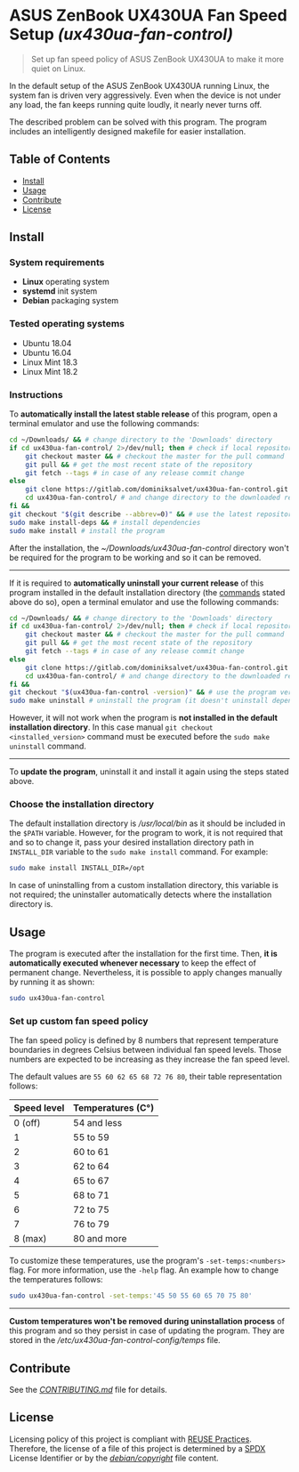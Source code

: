 # ASUS ZenBook UX430UA Fan Speed Setup *(ux430ua-fan-control)*

> Set up fan speed policy of ASUS ZenBook UX430UA to make it more quiet on Linux.

In the default setup of the ASUS ZenBook UX430UA running Linux, the system fan is driven very aggressively. Even when the device is not under any load, the fan keeps running quite loudly, it nearly never turns off.

The described problem can be solved with this program. The program includes an intelligently designed makefile for easier installation.

## Table of Contents

* [Install](#install)
* [Usage](#usage)
* [Contribute](#contribute)
* [License](#license)

## Install

### System requirements

* **Linux** operating system
* **systemd** init system
* **Debian** packaging system

### Tested operating systems

* Ubuntu 18.04
* Ubuntu 16.04
* Linux Mint 18.3
* Linux Mint 18.2

### Instructions

To **automatically install the latest stable release** of this program, open a terminal emulator and use the following commands:

```sh
cd ~/Downloads/ && # change directory to the 'Downloads' directory
if cd ux430ua-fan-control/ 2>/dev/null; then # check if local repository exists
    git checkout master && # checkout the master for the pull command
    git pull && # get the most recent state of the repository
    git fetch --tags # in case of any release commit change
else
    git clone https://gitlab.com/dominiksalvet/ux430ua-fan-control.git && # clone it
    cd ux430ua-fan-control/ # and change directory to the downloaded repository
fi &&
git checkout "$(git describe --abbrev=0)" && # use the latest repository tag
sudo make install-deps && # install dependencies
sudo make install # install the program
```

After the installation, the *~/Downloads/ux430ua-fan-control* directory won't be required for the program to be working and so it can be removed.

---

If it is required to **automatically uninstall your current release** of this program installed in the default installation directory (the [commands](#instructions) stated above do so), open a terminal emulator and use the following commands:

```sh
cd ~/Downloads/ && # change directory to the 'Downloads' directory
if cd ux430ua-fan-control/ 2>/dev/null; then # check if local repository exists
    git checkout master && # checkout the master for the pull command
    git pull && # get the most recent state of the repository
    git fetch --tags # in case of any release commit change
else
    git clone https://gitlab.com/dominiksalvet/ux430ua-fan-control.git && # clone it
    cd ux430ua-fan-control/ # and change directory to the downloaded repository
fi &&
git checkout "$(ux430ua-fan-control -version)" && # use the program version as a tag
sudo make uninstall # uninstall the program (it doesn't uninstall dependencies)
```

However, it will not work when the program is **not installed in the default installation directory**. In this case manual `git checkout <installed_version>` command must be executed before the `sudo make uninstall` command.

---

To **update the program**, uninstall it and install it again using the steps stated above.

### Choose the installation directory

The default installation directory is */usr/local/bin* as it should be included in the `$PATH` variable. However, for the program to work, it is not required that and so to change it, pass your desired installation directory path in `INSTALL_DIR` variable to the `sudo make install` command. For example:

```sh
sudo make install INSTALL_DIR=/opt
```

In case of uninstalling from a custom installation directory, this variable is not required; the uninstaller automatically detects where the installation directory is.

## Usage

The program is executed after the installation for the first time. Then, **it is automatically executed whenever necessary** to keep the effect of permanent change. Nevertheless, it is possible to apply changes manually by running it as shown:

```sh
sudo ux430ua-fan-control
```

### Set up custom fan speed policy

The fan speed policy is defined by 8 numbers that represent temperature boundaries in degrees Celsius between individual fan speed levels. Those numbers are expected to be increasing as they increase the fan speed level.

The default values are `55 60 62 65 68 72 76 80`, their table representation follows:

| Speed level   | Temperatures (C°) |
| ------------- | ----------------- |
| 0 (off)       | 54 and less       |
| 1             | 55 to 59          |
| 2             | 60 to 61          |
| 3             | 62 to 64          |
| 4             | 65 to 67          |
| 5             | 68 to 71          |
| 6             | 72 to 75          |
| 7             | 76 to 79          |
| 8 (max)       | 80 and more       |

To customize these temperatures, use the program's `-set-temps:<numbers>` flag. For more information, use the `-help` flag. An example how to change the temperatures follows:

```sh
sudo ux430ua-fan-control -set-temps:'45 50 55 60 65 70 75 80'
```

---

**Custom temperatures won't be removed during uninstallation process** of this program and so they persist in case of updating the program. They are stored in the */etc/ux430ua-fan-control-config/temps* file.

## Contribute

See the [*CONTRIBUTING.md*](CONTRIBUTING.md) file for details.

## License

Licensing policy of this project is compliant with [REUSE Practices](https://reuse.software/practices/2.0/). Therefore, the license of a file of this project is determined by a [SPDX](https://spdx.org/) License Identifier or by the [*debian/copyright*](debian/copyright) file content.
